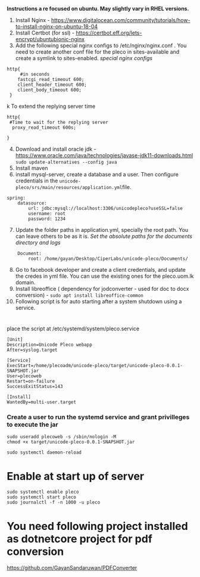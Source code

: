 **Instructions a re focused on ubuntu. May slightly vary in RHEL versions.**

1. Install Nginx -  https://www.digitalocean.com/community/tutorials/how-to-install-nginx-on-ubuntu-18-04
2. Install Certbot (for ssl) - https://certbot.eff.org/lets-encrypt/ubuntubionic-nginx
3. Add the following special nginx configs to /etc/nginx/nginx.conf . You need to create another conf file for the pleco in sites-available and create a symlink to sites-enabled.
*special nginx configs*
```
http{
     #in seconds
    fastcgi_read_timeout 600;
    client_header_timeout 600;
    client_body_timeout 600;
 } 
 ```
 k
 To extend the replying server time
 ```
 http{
  #Time to wait for the replying server
   proxy_read_timeout 600s;

}
```

4. Download and install oracle jdk - https://www.oracle.com/java/technologies/javase-jdk11-downloads.html
``sudo update-alternatives --config java``
5. Install maven
6. install mysql-server, create a database and a user. Then configure credentials in the ``unicode-pleco/srs/main/resources/application.yml``file. 
```
spring:
    datasource:
        url: jdbc:mysql://localhost:3306/unicodepleco?useSSL=false
        username: root
        password: 1234
```
7. Update the folder paths in application.yml, specially the root path. You can leave others to be as it is. *Set the absolute paths for the documents directory and logs*
```storage:
    Document:
        root: /home/gayan/Desktop/CiperLabs/unicode-pleco/Documents/
```
8. Go to facebook developer and create a client credentials, and update the credes in yml file. You can use the existing ones for the pleco.uom.lk domain.
9. Install libreoffice ( dependency for jodconverter - used for doc to docx conversion) - ``sudo apt install libreoffice-common``
10. Following script is for auto starting after a system shutdown using a service.

# 



place the script at /etc/systemd/system/pleco.service
```
[Unit]
Description=Unicode Pleco webapp
After=syslog.target

[Service]
ExecStart=/home/plecoadm/unicode-pleco/target/unicode-pleco-0.0.1-SNAPSHOT.jar
User=plecoweb
Restart=on-failure
SuccessExitStatus=143

[Install]
WantedBy=multi-user.target
```
### Create a user to run the systemd service and grant privilleges to execute the jar
```
sudo useradd plecoweb -s /sbin/nologin -M
chmod +x target/unicode-pleco-0.0.1-SNAPSHOT.jar
```
``sudo systemctl daemon-reload``

# Enable at start up of server
```
sudo systemctl enable pleco
sudo systemctl start pleco
sudo journalctl -f -n 1000 -u pleco
```


# You need following project installed as dotnetcore project for pdf conversion
https://github.com/GayanSandaruwan/PDFConverter
